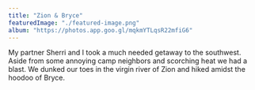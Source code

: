 ```yaml
---
title: "Zion & Bryce"
featuredImage: "./featured-image.png"
album: "https://photos.app.goo.gl/mqkmYTLqsR22mfiG6"
---
```

My partner Sherri and I took a much needed getaway to the southwest. Aside from some annoying camp neighbors and scorching heat we had a blast.
We dunked our toes in the virgin river of Zion and hiked amidst the hoodoo of Bryce.
